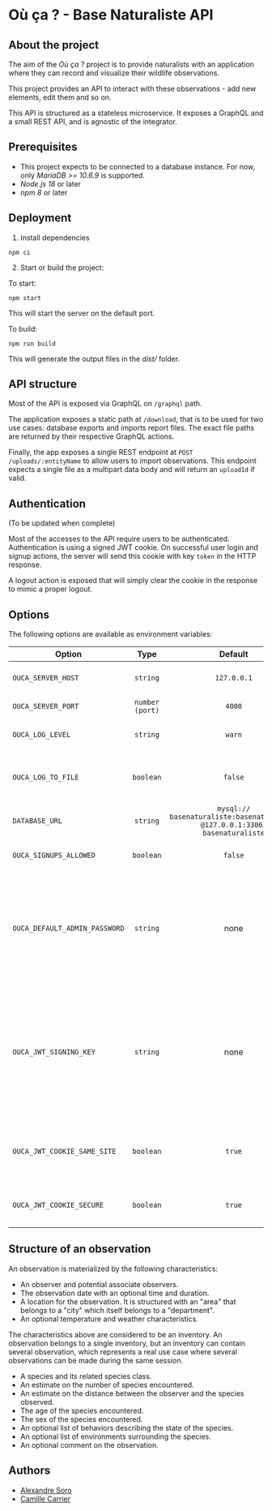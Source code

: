 # Où ça ? - Base Naturaliste API

## About the project

The aim of the _Où ça ?_ project is to provide naturalists with an application where they can record and visualize their wildlife observations.

This project provides an API to interact with these observations - add new elements, edit them and so on.

This API is structured as a stateless microservice. It exposes a GraphQL and a small REST API, and is agnostic of the integrator.

## Prerequisites

- This project expects to be connected to a database instance. For now, only _MariaDB >= 10.6.9_ is supported.
- _Node.js 18_ or later
- _npm 8_ or later

## Deployment

1. Install dependencies

```
npm ci
```

2. Start or build the project:

To start:

```
npm start
```

This will start the server on the default port.

To build:

```
npm run build
```

This will generate the output files in the _dist/_ folder.

## API structure

Most of the API is exposed via GraphQL on `/graphql` path.

The application exposes a static path at `/download`, that is to be used for two use cases: database exports and imports report files. The exact file paths are returned by their respective GraphQL actions.

Finally, the app exposes a single REST endpoint at `POST /uploads/:entityName` to allow users to import observations. This endpoint expects a single file as a multipart data body and will return an `uploadId` if valid.

## Authentication

(To be updated when complete)

Most of the accesses to the API require users to be authenticated.
Authentication is using a signed JWT cookie.
On successful user login and signup actions, the server will send this cookie with key `token` in the HTTP response.

A logout action is exposed that will simply clear the cookie in the response to mimic a proper logout.

## Options

The following options are available as environment variables:

| Option                        |      Type       |                                      Default                                      | Description                                                                                                                                                                                                                                         |
| ----------------------------- | :-------------: | :-------------------------------------------------------------------------------: | --------------------------------------------------------------------------------------------------------------------------------------------------------------------------------------------------------------------------------------------------- |
| `OUCA_SERVER_HOST`            |    `string`     |                                    `127.0.0.1`                                    | The IP address where the server listen to                                                                                                                                                                                                           |
| `OUCA_SERVER_PORT`            | `number (port)` |                                      `4000`                                       | The port used by the server                                                                                                                                                                                                                         |
| `OUCA_LOG_LEVEL`              |    `string`     |                                      `warn`                                       | The log level of the server. Uses [Pino](https://github.com/pinojs/pino) logging levels                                                                                                                                                             |
| `OUCA_LOG_TO_FILE`            |    `boolean`    |                                      `false`                                      | Logs to a file on top of the standard output. Log file location is `./logs/logfile.log`                                                                                                                                                             |
| `DATABASE_URL`                |    `string`     | `mysql://` `basenaturaliste:basenaturaliste` `@127.0.0.1:3306/` `basenaturaliste` | The URL of the database to connect to                                                                                                                                                                                                               |
| `OUCA_SIGNUPS_ALLOWED`        |    `boolean`    |                                      `false`                                      | Set this value to true to enable creation of new accounts                                                                                                                                                                                           |
| `OUCA_DEFAULT_ADMIN_PASSWORD` |    `string`     |                                       none                                        | Password to be provided at user signup when no user exist. It allows the creation of an initial admin user. This has no effect if any admin user already exists or if signups are disabled `signupsAllowed=false`                                   |
| `OUCA_JWT_SIGNING_KEY`        |    `string`     |                                       none                                        | Allows to provide a user-defined signing key for the JWT token. This could be useful to be sure that cookies are valid between several API instances that share the same signing key. If not defined, a random signing key is used by the instance. |
| `OUCA_JWT_COOKIE_SAME_SITE`   |    `boolean`    |                                      `true`                                       | If true, the cookie that contains the token will have a `strict` same-site policy, and `none` otherwise.                                                                                                                                            |
| `OUCA_JWT_COOKIE_SECURE`      |    `boolean`    |                                      `true`                                       | If true, the cookie that contains the token can be only be used with HTTPS.                                                                                                                                                                         |

## Structure of an observation

An observation is materialized by the following characteristics:

- An observer and potential associate observers.
- The observation date with an optional time and duration.
- A location for the observation. It is structured with an "area" that belongs to a "city" which itself belongs to a "department".
- An optional temperature and weather characteristics.

The characteristics above are considered to be an inventory. An observation belongs to a single inventory, but an inventory can contain several observation, which represents a real use case where several observations can be made during the same session.

- A species and its related species class.
- An estimate on the number of species encountered.
- An estimate on the distance between the observer and the species observed.
- The age of the species encountered.
- The sex of the species encountered.
- An optional list of behaviors describing the state of the species.
- An optional list of environments surrounding the species.
- An optional comment on the observation.

## Authors

- [Alexandre Soro](https://github.com/alexandresoro)
- [Camille Carrier](https://github.com/camillecarrier)
